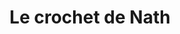 ---
title: "Le crochet de Nath"
url: /garlin/le-crochet-de-nath-rue-firmin-bacarisse/
shop: couture
---